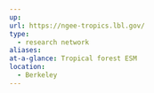 ```yaml
---
up: 
url: https://ngee-tropics.lbl.gov/
type:
  - research network
aliases: 
at-a-glance: Tropical forest ESM
location:
  - Berkeley
---
```

